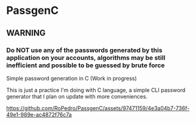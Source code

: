 # PassgenC

## WARNING
### Do NOT use any of the passwords generated by this application on your accounts, algorithms may be still inefficient and possible to be guessed by brute force

Simple password generation in C (Work in progress)

This is just a practice I'm doing with C language, a simple CLI password generator that I plan on update with more conveniences.

https://github.com/RoPedro/PassgenC/assets/97471159/4e3a04b7-736f-49e1-989e-ac4872f76c7a

